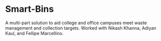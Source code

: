 # Smart-Bins
A multi-part solution to aid college and office campuses meet waste management and collection targets. Worked with Nikash Khanna, Adiyan Kaul, and Fellipe Marcellino.
